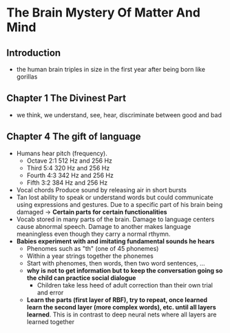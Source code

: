 
# The Brain Mystery Of Matter And Mind

## Introduction
- the human brain triples in size in the first year after being born like gorillas

## Chapter 1 The Divinest Part
- we think, we understand, see, hear, discriminate between good and bad

## Chapter 4 The gift of language
- Humans hear pitch (frequency).
  - Octave 2:1 512 Hz and 256 Hz
  - Third 5:4 320 Hz and 256 Hz
  - Fourth 4:3 342 Hz and 256 Hz
  - Fifth 3:2 384 Hz and 256 Hz
- Vocal chords Produce sound by releasing air in short bursts
- Tan lost ability to speak or understand words but could communicate using expressions and gestures. Due to a specific part of his brain being damaged -> **Certain parts for certain functionalities**
- Vocab stored in many parts of the brain. Damage to language centers cause abnormal speech. Damage to another makes language meaningless even though they carry a normal rthymn.
- **Babies experiment with and imitating fundamental sounds he hears**
  - Phenomes such as "th" (one of 45 phonemes)
  - Within a year strings together the phonemes
  - Start with phenomes, then words, then two word sentences, ...
  - **why is not to get information but to keep the conversation going so the child can practice social dialogue**
    - Children take less heed of adult correction than their own trial and error
  - **Learn the parts (first layer of RBF), try to repeat, once learned learn the second layer (more complex words), etc. until all layers learned**. This is in contrast to deep neural nets where all layers are learned together
